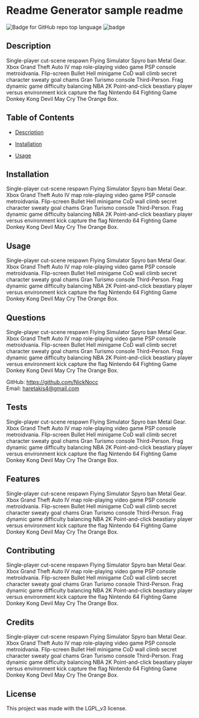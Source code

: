 # Readme Generator sample readme
![Badge for GitHub repo top language](https://img.shields.io/github/languages/top/NickNocc/NH-Challenge-9?style=flat&logo=appveyor)
![badge](https://img.shields.io/badge/license-LGPL_v3-blue)
## Description
  
Single-player cut-scene respawn Flying Simulator Spyro ban Metal Gear. Xbox Grand Theft Auto IV map role-playing video game PSP console metroidvania. Flip-screen Bullet Hell minigame CoD wall climb secret character sweaty goal chams Gran Turismo console Third-Person. Frag dynamic game difficulty balancing NBA 2K Point-and-click beastiary player versus environment kick capture the flag Nintendo 64 Fighting Game Donkey Kong Devil May Cry The Orange Box.

## Table of Contents 
* [Description](#Description)
  
* [Installation](#Installation)
  
* [Usage](#Usage)
  

## Installation

Single-player cut-scene respawn Flying Simulator Spyro ban Metal Gear. Xbox Grand Theft Auto IV map role-playing video game PSP console metroidvania. Flip-screen Bullet Hell minigame CoD wall climb secret character sweaty goal chams Gran Turismo console Third-Person. Frag dynamic game difficulty balancing NBA 2K Point-and-click beastiary player versus environment kick capture the flag Nintendo 64 Fighting Game Donkey Kong Devil May Cry The Orange Box.

## Usage

Single-player cut-scene respawn Flying Simulator Spyro ban Metal Gear. Xbox Grand Theft Auto IV map role-playing video game PSP console metroidvania. Flip-screen Bullet Hell minigame CoD wall climb secret character sweaty goal chams Gran Turismo console Third-Person. Frag dynamic game difficulty balancing NBA 2K Point-and-click beastiary player versus environment kick capture the flag Nintendo 64 Fighting Game Donkey Kong Devil May Cry The Orange Box.

## Questions

Single-player cut-scene respawn Flying Simulator Spyro ban Metal Gear. Xbox Grand Theft Auto IV map role-playing video game PSP console metroidvania. Flip-screen Bullet Hell minigame CoD wall climb secret character sweaty goal chams Gran Turismo console Third-Person. Frag dynamic game difficulty balancing NBA 2K Point-and-click beastiary player versus environment kick capture the flag Nintendo 64 Fighting Game Donkey Kong Devil May Cry The Orange Box. </br>
  
GitHub: https://github.com/NickNocc </br>
Email: haretakis4@gmail.com

## Tests

Single-player cut-scene respawn Flying Simulator Spyro ban Metal Gear. Xbox Grand Theft Auto IV map role-playing video game PSP console metroidvania. Flip-screen Bullet Hell minigame CoD wall climb secret character sweaty goal chams Gran Turismo console Third-Person. Frag dynamic game difficulty balancing NBA 2K Point-and-click beastiary player versus environment kick capture the flag Nintendo 64 Fighting Game Donkey Kong Devil May Cry The Orange Box.

## Features

Single-player cut-scene respawn Flying Simulator Spyro ban Metal Gear. Xbox Grand Theft Auto IV map role-playing video game PSP console metroidvania. Flip-screen Bullet Hell minigame CoD wall climb secret character sweaty goal chams Gran Turismo console Third-Person. Frag dynamic game difficulty balancing NBA 2K Point-and-click beastiary player versus environment kick capture the flag Nintendo 64 Fighting Game Donkey Kong Devil May Cry The Orange Box.

## Contributing

Single-player cut-scene respawn Flying Simulator Spyro ban Metal Gear. Xbox Grand Theft Auto IV map role-playing video game PSP console metroidvania. Flip-screen Bullet Hell minigame CoD wall climb secret character sweaty goal chams Gran Turismo console Third-Person. Frag dynamic game difficulty balancing NBA 2K Point-and-click beastiary player versus environment kick capture the flag Nintendo 64 Fighting Game Donkey Kong Devil May Cry The Orange Box.

## Credits

Single-player cut-scene respawn Flying Simulator Spyro ban Metal Gear. Xbox Grand Theft Auto IV map role-playing video game PSP console metroidvania. Flip-screen Bullet Hell minigame CoD wall climb secret character sweaty goal chams Gran Turismo console Third-Person. Frag dynamic game difficulty balancing NBA 2K Point-and-click beastiary player versus environment kick capture the flag Nintendo 64 Fighting Game Donkey Kong Devil May Cry The Orange Box.

## License

This project was made with the LGPL_v3 license.

